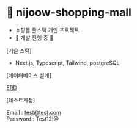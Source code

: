 # 👟 nijoow-shopping-mall
- 쇼핑몰 풀스택 개인 프로젝트
- 🚧 개발 진행 중 🚧

[기술 스택]
- Next.js, Typescript, Tailwind, postgreSQL

[데이터베이스 설계]

[ERD](https://www.erdcloud.com/p/p8BGu6A2vXGvmrGiH)

[테스트계정]

Email : test@test.com <br/>
Password : Test12!@
